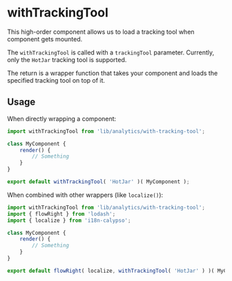 # withTrackingTool

This high-order component allows us to load a tracking tool when component gets mounted.

The `withTrackingTool` is called with a `trackingTool` parameter. Currently, only the `HotJar` tracking tool is supported.

The return is a wrapper function that takes your component and loads the specified tracking tool on top of it.

## Usage

When directly wrapping a component:

```js
import withTrackingTool from 'lib/analytics/with-tracking-tool';

class MyComponent {
	render() {
		// Something
	}
}

export default withTrackingTool( 'HotJar' )( MyComponent );
```

When combined with other wrappers (like `localize()`):

```js
import withTrackingTool from 'lib/analytics/with-tracking-tool';
import { flowRight } from 'lodash';
import { localize } from 'i18n-calypso';

class MyComponent {
	render() {
		// Something
	}
}

export default flowRight( localize, withTrackingTool( 'HotJar' ) )( MyComponent );
```
